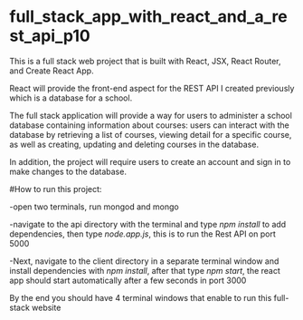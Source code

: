 # full_stack_app_with_react_and_a_rest_api_p10

This is a full stack web project that is built with  React, JSX, React Router, and Create React App.

React will provide the front-end aspect for the REST API I created previously which is a database for a school.

The full stack application will provide a way for users to administer a school database containing information 
about courses: users can interact with the database by retrieving a list of courses, 
viewing detail for a specific course, as well as creating, updating and deleting courses in the database.

In addition, the project will require users to create an account and sign in to make changes to the database.


#How to run this project: 

-open two terminals, run mongod and mongo

-navigate to the api directory with the terminal and type *npm install* to add dependencies, then type *node.app.js*, this is to run the Rest API on port 5000

-Next, navigate to the client directory in a separate terminal window and install dependencies with *npm install*, after that type *npm start*, the react app should start automatically after a few seconds in port 3000

By the end you should have 4 terminal windows that enable to run this full-stack website
